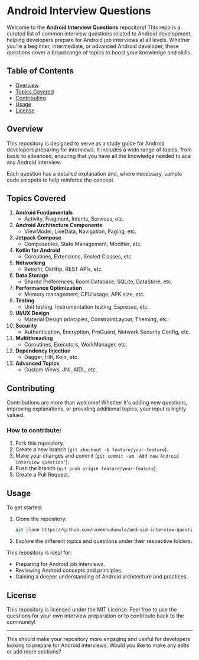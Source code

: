 # Android Interview Questions

Welcome to the **Android Interview Questions** repository! This repo is a curated list of common interview questions related to Android development, helping developers prepare for Android job interviews at all levels. Whether you're a beginner, intermediate, or advanced Android developer, these questions cover a broad range of topics to boost your knowledge and skills.

## Table of Contents

- [Overview](#overview)
- [Topics Covered](#topics-covered)
- [Contributing](#contributing)
- [Usage](#usage)
- [License](#license)

## Overview

This repository is designed to serve as a study guide for Android developers preparing for interviews. It includes a wide range of topics, from basic to advanced, ensuring that you have all the knowledge needed to ace any Android interview.

Each question has a detailed explanation and, where necessary, sample code snippets to help reinforce the concept.

## Topics Covered

1. **Android Fundamentals**
    - Activity, Fragment, Intents, Services, etc.
2. **Android Architecture Components**
    - ViewModel, LiveData, Navigation, Paging, etc.
3. **Jetpack Compose**
    - Composables, State Management, Modifier, etc.
4. **Kotlin for Android**
    - Coroutines, Extensions, Sealed Classes, etc.
5. **Networking**
    - Retrofit, OkHttp, REST APIs, etc.
6. **Data Storage**
    - Shared Preferences, Room Database, SQLite, DataStore, etc.
7. **Performance Optimization**
    - Memory management, CPU usage, APK size, etc.
8. **Testing**
    - Unit testing, Instrumentation testing, Espresso, etc.
9. **UI/UX Design**
    - Material Design principles, ConstraintLayout, Theming, etc.
10. **Security**
    - Authentication, Encryption, ProGuard, Network Security Config, etc.
11. **Multithreading**
    - Coroutines, Executors, WorkManager, etc.
12. **Dependency Injection**
    - Dagger, Hilt, Koin, etc.
13. **Advanced Topics**
    - Custom Views, JNI, AIDL, etc.

## Contributing

Contributions are more than welcome! Whether it's adding new questions, improving explanations, or providing additional topics, your input is highly valued.

### How to contribute:

1. Fork this repository.
2. Create a new branch (`git checkout -b feature/your-feature`).
3. Make your changes and commit (`git commit -am 'Add new Android interview question'`).
4. Push the branch (`git push origin feature/your-feature`).
5. Create a Pull Request.

## Usage

To get started:

1. Clone the repository:  
   ```bash
   git clone https://github.com/naveenudumula/android-interview-questions.git
   ```
2. Explore the different topics and questions under their respective folders.

This repository is ideal for:

- Preparing for Android job interviews.
- Reviewing Android concepts and principles.
- Gaining a deeper understanding of Android architecture and practices.

## License

This repository is licensed under the MIT License. Feel free to use the questions for your own interview preparation or to contribute back to the community!

---

This should make your repository more engaging and useful for developers looking to prepare for Android interviews. Would you like to make any edits or add more sections?
